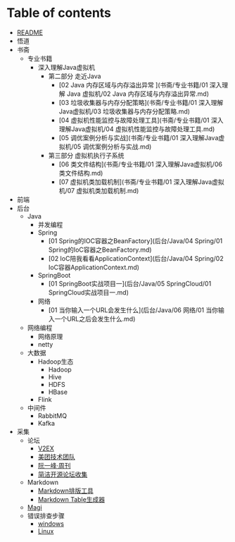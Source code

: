 # Table of contents

- [README](README.md)
- 悟道
- 书斋
  - 专业书籍
    - 深入理解Java虚拟机
      - 第二部分 走近Java
        - [02 Java 内存区域与内存溢出异常 ](书斋/专业书籍/01 深入理解 Java 虚拟机/02 Java 内存区域与内存溢出异常.md)
        - [03 垃圾收集器与内存分配策略](书斋/专业书籍/01 深入理解Java虚拟机/03 垃圾收集器与内存分配策略.md)
        - [04 虚拟机性能监控与故障处理工具](书斋/专业书籍/01 深入理解Java虚拟机/04 虚拟机性能监控与故障处理工具.md)
        - [05 调优案例分析与实战](书斋/专业书籍/01 深入理解Java虚拟机/05 调优案例分析与实战.md)
      - 第三部分 虚拟机执行子系统
        - [06 类文件结构](书斋/专业书籍/01 深入理解Java虚拟机/06 类文件结构.md)
        - [07 虚拟机类加载机制](书斋/专业书籍/01 深入理解Java虚拟机/07 虚拟机类加载机制.md)
- 前端
- 后台
  - Java
    - 并发编程
    - Spring
      - [01 Spring的IOC容器之BeanFactory](后台/Java/04 Spring/01 Spring的IoC容器之BeanFactory.md)
      - [02 IoC陪我看看ApplicationContext](后台/Java/04 Spring/02 IoC容器ApplicationContext.md)
    - SpringBoot
      - [01 SpringBoot实战项目一](后台/Java/05 SpringCloud/01 SpringCloud实战项目一.md)
    - 网络
      - [01 当你输入一个URL会发生什么](后台/Java/06 网络/01 当你输入一个URL之后会发生什么.md)
  - 网络编程
    - 网络原理
    - netty
  - 大数据
    - Hadoop生态
      - Hadoop
      - Hive
      - HDFS
      - HBase
    - Flink
  - 中间件
    - RabbitMQ
    - Kafka
- 采集
  - 论坛
    - [V2EX](https://www.v2ex.com/)
    - [美团技术团队](https://www.tech.meituan.com)
    - [阮一峰·周刊](https://www.v2ex.com/)
    - [简洁开源论坛收集 ](采集/论坛/论坛.md)
  - Markdown
      - [Markdown排版工具](https://cyc2018.github.io/Text-Typesetting/)
      - [Markdown Table生成器](http://www.tablesgenerator.com/markdown_tables)
  - [Magi](https://magi.com)
  - 错误排查步骤
      - [windows](采集/错误排查步骤/Windows.md)
      - [Linux](采集/错误排查步骤/Linux.md)
